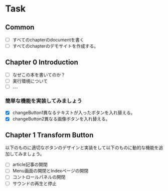 # Task
## Common

- [ ] すべてのchapterのdocumentを書く
- [ ] すべてのchapterのデモサイトを作成する。

## Chapter 0 Introduction
- [ ]  なぜこの本を書いてのか？
- [ ]  実行環境について
- [ ]  ....

### 簡単な機能を実装してみましょう
- [x] changeButton1異なるテキストが入ったボタンを入れ替える。
- [x] changeButton2異なる画像ボタンを入れ替える。
## Chapter 1 Transform Button

以下のものに適切なボタンのデザインと実装をして以下のものに動的な機能を追加してみましょう。

- [ ]  article記事の開閉
- [ ]  Menu画面の開閉とIndexページの開閉
- [ ]  コントロールパネルの開閉
- [ ]  サウンドの再生と停止